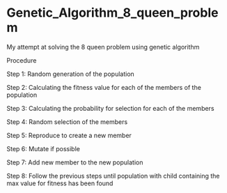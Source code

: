 # Genetic_Algorithm_8_queen_problem

My attempt at solving the 8 queen problem using genetic algorithm

Procedure

Step 1: Random generation of the population

Step 2: Calculating the fitness value for each of the members of the population

Step 3: Calculating the probability for selection for each of the members

Step 4: Random selection of the members

Step 5: Reproduce to create a new member

Step 6: Mutate if possible

Step 7: Add new member to the new population

Step 8: Follow the previous steps until population with child containing the max value for fitness has been found
